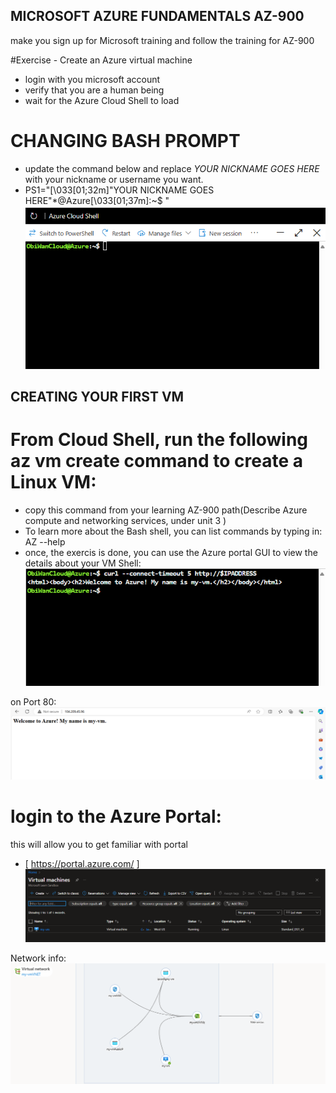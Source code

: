 ## MICROSOFT AZURE FUNDAMENTALS AZ-900
make you sign up for Microsoft training and follow the training for AZ-900

#Exercise - Create an Azure virtual machine
- login with you microsoft account
- verify that you are a human being
- wait for the Azure Cloud Shell to load
# CHANGING BASH PROMPT
- update the command below and replace *YOUR NICKNAME GOES HERE* with your nickname or username you want.
- PS1="\[\033[01;32m\]"YOUR NICKNAME GOES HERE"*@Azure\[\033[01;37m\]:~$ "
![alt text](Azure_bash.png)
## CREATING YOUR FIRST VM

# From Cloud Shell, run the following az vm create command to create a Linux VM:
- copy this command from your learning AZ-900 path(Describe Azure compute and networking services, under unit 3 )
- To learn more about the Bash shell, you can list commands by typing in: AZ --help
- once, the exercis is done, you can use the Azure portal GUI to view the details about your VM 
Shell:
![alt text](shell_view.png)

on Port 80:
![alt text](vm_por80.png)

# login to the Azure Portal:
this will allow you to get familiar with portal
 - [ https://portal.azure.com/ ]
![alt text](Azure_vm.png)

Network info:
![alt text](network.png)



